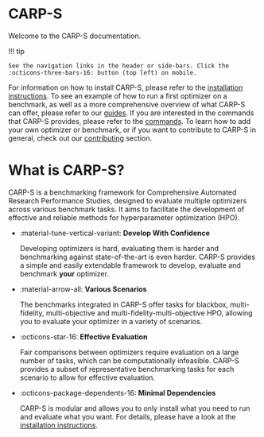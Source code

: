 # CARP-S
Welcome to the CARP-S documentation.

!!! tip

    See the navigation links in the header or side-bars. Click the :octicons-three-bars-16: button (top left) on mobile.

For information on how to install CARP-S, please refer to
the [installation instructions](installation.md).
To see an example of how to run a first optimizer on a benchmark, as well as a more comprehensive
overview of what CARP-S can offer, please refer to our [guides](guides/first-steps.md).
If you are interested in the commands that CARP-S provides, please refer to
the [commands](commands.md).
To learn how to add your own optimizer or benchmark, or if you want to contribute to CARP-S in
general,
check out our [contributing](contributing/index.md) section.

# What is CARP-S?

CARP-S is a benchmarking framework for Comprehensive Automated Research Performance Studies,
designed to evaluate multiple optimizers across various benchmark tasks. It aims to facilitate
the development of effective and reliable methods for hyperparameter optimization (HPO).

- :material-tune-vertical-variant: __Develop With Confidence__

  Developing optimizers is hard, evaluating them is harder and benchmarking
  against state-of-the-art is even harder. CARP-S provides a simple and easily extendable
    framework to develop, evaluate and benchmark **your** optimizer.

- :material-arrow-all: __Various Scenarios__

  The benchmarks integrated in CARP-S offer tasks for blackbox, multi-fidelity,
  multi-objective and multi-fidelity-multi-objective HPO, allowing you to evaluate
  your optimizer in a variety of scenarios.

- :octicons-star-16: __Effective Evaluation__

  Fair comparisons between optimizers require evaluation on a large number of tasks,
  which can be computationally infeasible. CARP-S provides a subset of representative
  benchmarking tasks for each scenario to allow for effective evaluation.

-   :octicons-package-dependents-16: __Minimal Dependencies__

    CARP-S is modular and allows you to only install what you need to run and
    evaluate what you want. For details, please have a look at the
    [installation instructions](installation.md).
